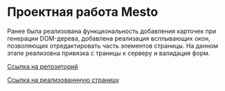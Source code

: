 # Проектная работа Mesto

Ранее была реализована функциональность добавления карточек при генерации DOM-дерева, добавлена реализация всплывающих окон, позволяющих отредактировать часть элементов страницы.
На данном этапе реализовна привязка с траницы к серверу и валидация форм.


[Ссылка на репозиторий](https://github.com/KaterinaIrga/mesto-project-ff.git)

[Ссылка на реализованнную страницу](https://KaterinaIrga.github.io/mesto-project-ff)
